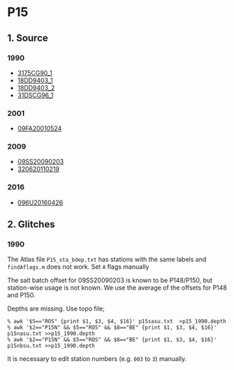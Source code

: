 # P15
## 1. Source
### 1990
+ [3175CG90_1](https://cchdo.ucsd.edu/cruise/3175CG90_1)
+ [18DD9403_1](https://cchdo.ucsd.edu/cruise/18DD9403_1)
+ [18DD9403_2](https://cchdo.ucsd.edu/cruise/18DD9403_2)
+ [31DSCG96_1](https://cchdo.ucsd.edu/cruise/31DSCG96_1)

### 2001
+ [09FA20010524](https://cchdo.ucsd.edu/cruise/09FA20010524)

### 2009
+ [09SS20090203](https://cchdo.ucsd.edu/cruise/09SS20090203)
+ [320620110219](https://cchdo.ucsd.edu/cruise/320620110219)

### 2016
+ [096U20160426](https://cchdo.ucsd.edu/cruise/096U20160426)

## 2. Glitches

### 1990
The Atlas file `P15_sta_bdep.txt` has stations with the same labels
and `findAflags.m` does not work. Set `A` flags manually

The salt batch offset for 09SS20090203 is known to be P148/P150, but
station-wise usage is not known. We use the average of the offsets
for P148 and P150.

Depths are missing. Use topo file;
```
% awk '$5=="ROS" {print $1, $3, $4, $16}' p15sasu.txt  >p15_1990.depth
% awk '$2=="P15N" && $5=="ROS" && $8=="BE" {print $1, $3, $4, $16}' p15nasu.txt >>p15_1990.depth
% awk '$2=="P15N" && $5=="ROS" && $8=="BE" {print $1, $3, $4, $16}' p15nbsu.txt >>p15_1990.depth
```
It is necessary to edit station numbers (e.g. `003` to `3`) manually.
